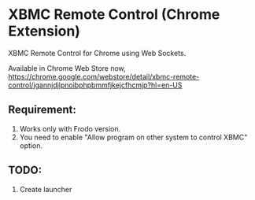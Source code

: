 XBMC Remote Control (Chrome Extension)
======================================

XBMC Remote Control for Chrome using Web Sockets.

Available in Chrome Web Store now, https://chrome.google.com/webstore/detail/xbmc-remote-control/jgannjdjlpnoibphpbmmfjkejcfhcmjp?hl=en-US

**Requirement**:
----------------
1. Works only with Frodo version.
2. You need to enable "Allow program on other system to control XBMC" option.

**TODO:**
---------
1. Create launcher